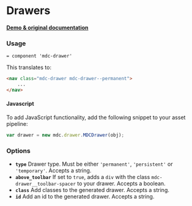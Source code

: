 # Drawers

**[Demo & original documentation](https://github.com/material-components/material-components-web/tree/master/packages/mdc-drawer)**

### Usage

```haml
= component 'mdc-drawer'
```

This translates to:

```html
<nav class="mdc-drawer mdc-drawer--permanent">
    ...
</nav>
```

#### Javascript

To add JavaScript functionality, add the following snippet to your asset pipeline:

```js
var drawer = new mdc.drawer.MDCDrawer(obj);
```

### Options

* **`type`** Drawer type. Must be either `'permanent'`, `'persistent'` or `'temporary'`. Accepts a string.
* **`above_toolbar`** If set to `true`, adds a `div` with the class `mdc-drawer__toolbar-spacer` to your drawer. Accepts a boolean.
* **`class`** Add classes to the generated drawer. Accepts a string.
* **`id`** Add an id to the generated drawer. Accepts a string.

